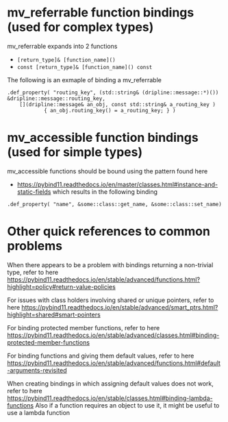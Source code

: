 # mv_referrable function bindings (used for complex types)
mv_referrable expands into 2 functions
- ``[return_type]& [function_name]()``
- ``const [return_type]& [function_name]() const``

The following is an exmaple of binding a mv_referrable

```
.def_property( "routing_key", (std::string& (dripline::message::*)()) &dripline::message::routing_key,
    [](dripline::message& an_obj, const std::string& a_routing_key )
            { an_obj.routing_key() = a_routing_key; } )
```

# mv_accessible function bindings (used for simple types)

mv_accessible functions should be bound using the pattern found here
- https://pybind11.readthedocs.io/en/master/classes.html#instance-and-static-fields
which results in the following binding

``.def_property( "name", &some::class::get_name, &some::class::set_name)``

# Other quick references to common problems

When there appears to be a problem with bindings returning a non-trivial type, refer to here
https://pybind11.readthedocs.io/en/stable/advanced/functions.html?highlight=policy#return-value-policies

For issues with class holders involving shared or unique pointers, refer to here
https://pybind11.readthedocs.io/en/stable/advanced/smart_ptrs.html?highlight=shared#smart-pointers

For binding protected member functions, refer to here
https://pybind11.readthedocs.io/en/stable/advanced/classes.html#binding-protected-member-functions

For binding functions and giving them default values, refer to here
https://pybind11.readthedocs.io/en/stable/advanced/functions.html#default-arguments-revisited

When creating bindings in which assigning default values does not work, refer to here
https://pybind11.readthedocs.io/en/stable/classes.html#binding-lambda-functions
Also if a function requires an object to use it, it might be useful to use a lambda function

